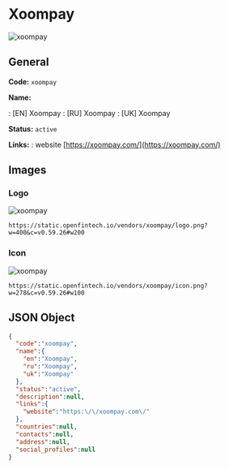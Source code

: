 
# Xoompay 
![xoompay](https://static.openfintech.io/vendors/xoompay/logo.png?w=400&c=v0.59.26#w200)  

## General 
 
**Code:** `xoompay` 
 
**Name:** 
 
:	[EN] Xoompay 
:	[RU] Xoompay 
:	[UK] Xoompay 
 
**Status:** `active` 
 
**Links:** 
: website [https://xoompay.com/](https://xoompay.com/) 
 

## Images 

### Logo 
 
![xoompay](https://static.openfintech.io/vendors/xoompay/logo.png?w=400&c=v0.59.26#w200)  

```
https://static.openfintech.io/vendors/xoompay/logo.png?w=400&c=v0.59.26#w200
```  

### Icon 
 
![xoompay](https://static.openfintech.io/vendors/xoompay/icon.png?w=278&c=v0.59.26#w100)  

```
https://static.openfintech.io/vendors/xoompay/icon.png?w=278&c=v0.59.26#w100
```  

## JSON Object 

```json
{
  "code":"xoompay",
  "name":{
    "en":"Xoompay",
    "ru":"Xoompay",
    "uk":"Xoompay"
  },
  "status":"active",
  "description":null,
  "links":{
    "website":"https:\/\/xoompay.com\/"
  },
  "countries":null,
  "contacts":null,
  "address":null,
  "social_profiles":null
}
```  
